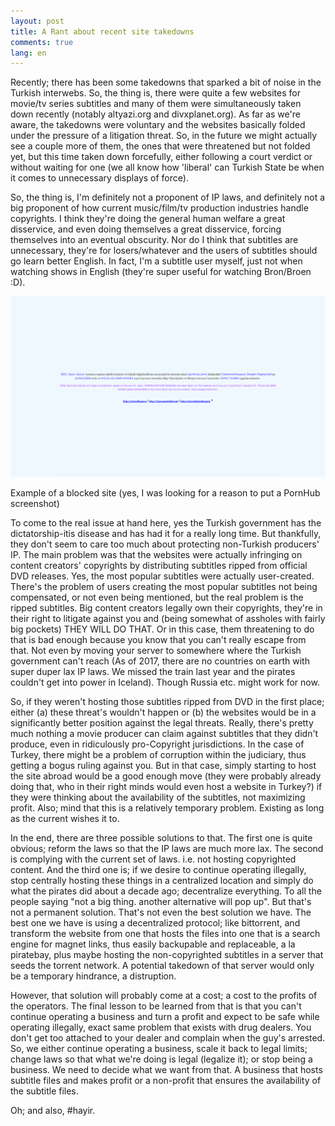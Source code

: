 ```yaml
---
layout: post
title: A Rant about recent site takedowns
comments: true
lang: en
---
```


Recently; there has been some takedowns that sparked a bit of noise in the Turkish interwebs. So, the thing is, there were quite a few websites for movie/tv series subtitles and many of them were simultaneously taken down recently (notably altyazi.org and divxplanet.org). As far as we're aware, the takedowns were voluntary and the websites basically folded under the pressure of a litigation threat. So, in the future we might actually see a couple more of them, the ones that were threatened but not folded yet, but this time taken down forcefully, either following a court verdict or without waiting for one (we all know how 'liberal' can Turkish State be when it comes to unnecessary displays of force).

So, the thing is, I'm definitely not a proponent of IP laws, and definitely not a big proponent of how current music/film/tv production industries handle copyrights. I think they're doing the general human welfare a great disservice, and even doing themselves a great disservice, forcing themselves into an eventual obscurity. Nor do I think that subtitles are unnecessary, they're for losers/whatever and the users of subtitles should go learn better English. In fact, I'm a subtitle user myself, just not when watching shows in English (they're super useful for watching Bron/Broen :D).

<div class="floater">
    <img src="/blocked.png" />
    <p>Example of a blocked site (yes, I was looking for a reason to put a PornHub screenshot)</p>
</div>
To come to the real issue at hand here, yes the Turkish government has the dictatorship-itis disease and has had it for a really long time. But thankfully, they don't seem to care too much about protecting non-Turkish producers' IP. The main problem was that the websites were actually infringing on content creators' copyrights by distributing subtitles ripped from official DVD releases. Yes, the most popular subtitles were actually user-created. There's the problem of users creating the most popular subtitles not being compensated, or not even being mentioned, but the real problem is the ripped subtitles. Big content creators legally own their copyrights, they're in their right to litigate against you and (being somewhat of assholes with fairly big pockets) THEY WILL DO THAT. Or in this case, them threatening to do that is bad enough because you know that you can't really escape from that. Not even by moving your server to somewhere where the Turkish government can't reach (As of 2017, there are no countries on earth with super duper lax IP laws. We missed the train last year and the pirates couldn't get into power in Iceland). Though Russia etc. might work for now. 

So, if they weren't hosting those subtitles ripped from DVD in the first place; either (a) these threat's wouldn't happen or (b) the websites would be in a significantly better position against the legal threats. Really, there's pretty much nothing a movie producer can claim against subtitles that they didn't produce, even in ridiculously pro-Copyright jurisdictions. In the case of Turkey, there might be a problem of corruption within the judiciary, thus getting a bogus ruling against you. But in that case, simply starting to host the site abroad would be a good enough move (they were probably already doing that, who in their right minds would even host a website in Turkey?) if they were thinking about the availability of the subtitles, not maximizing profit. Also; mind that this is a relatively temporary problem. Existing as long as the current wishes it to.

In the end, there are three possible solutions to that. The first one is quite obvious; reform the laws so that the IP laws are much more lax. The second is complying with the current set of laws. i.e. not hosting copyrighted content. And the third one is; if we desire to continue operating illegally, stop centrally hosting these things in a centralized location and simply do what the pirates did about a decade ago; decentralize everything. To all the people saying "not a big thing. another alternative will pop up". But that's not a permanent solution. That's not even the best solution we have. The best one we have is using a decentralized protocol; like bittorrent, and transform the website from one that hosts the files into one that is a search engine for magnet links, thus easily backupable and replaceable, a la piratebay, plus maybe hosting the non-copyrighted subtitles in a server that seeds the torrent network. A potential takedown of that server would only be a temporary hindrance, a distruption. 

However, that solution will probably come at a cost; a cost to the profits of the operators. The final lesson to be learned from that is that you can't continue operating a business and turn a profit and expect to be safe while operating illegally, exact same problem that exists with drug dealers. You don't get too attached to your dealer and complain when the guy's arrested. So, we either continue operating a business, scale it back to legal limits; change laws so that what we're doing is legal (legalize it); or stop being a business. We need to decide what we want from that. A business that hosts subtitle files and makes profit or a non-profit that ensures the availability of the subtitle files.

Oh; and also, #hayir.